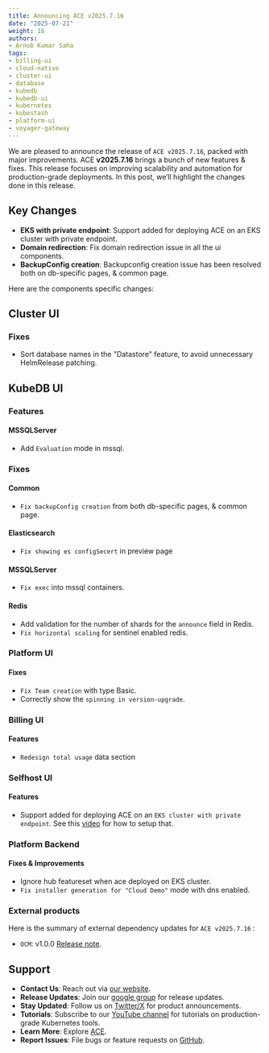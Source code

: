```yaml
---
title: Announcing ACE v2025.7.16
date: "2025-07-21"
weight: 16
authors:
- Arnob Kumar Saha
tags:
- billing-ui
- cloud-native
- cluster-ui
- database
- kubedb
- kubedb-ui
- kubernetes
- kubestash
- platform-ui
- voyager-gateway
---
```


We are pleased to announce the release of `ACE v2025.7.16`, packed with major improvements. ACE **v2025.7.16** brings a bunch of new features & fixes. This release focuses on improving scalability and automation for production-grade deployments. In this post, we’ll highlight the changes done in this release.

## Key Changes
- **EKS with private endpoint**: Support added for deploying ACE on an EKS cluster with private endpoint.
- **Domain redirection**: Fix domain redirection issue in all the ui components.
- **BackupConfig creation**: Backupconfig creation issue has been resolved both on db-specific pages, & common page.

Here are the components specific changes:

## Cluster UI

### Fixes
- Sort database names in the "Datastore" feature, to avoid unnecessary HelmRelease patching.


## KubeDB UI

### Features

#### MSSQLServer
- Add `Evaluation` mode in mssql.

### Fixes

#### Common
- `Fix backupConfig creation` from both db-specific pages, & common page.

#### Elasticsearch
- `Fix showing es configSecert` in preview page

#### MSSQLServer
- `Fix exec` into mssql containers.

#### Redis
- Add validation for the number of shards for the `announce` field in Redis.
- `Fix horizontal scaling` for sentinel enabled redis.



### Platform UI


#### Fixes
- `Fix Team creation` with type Basic.
- Correctly show the `spinning in version-upgrade`.


### Billing UI

#### Features
- `Redesign total usage` data section


### Selfhost UI
#### Features
- Support added for deploying ACE on an `EKS cluster with private endpoint`. See this [video](https://www.youtube.com/watch?v=C1cC1qghl-g&list=PLoiT1Gv2KR1iqWFGkCozbLqYe31QMsQcX&index=3) for how to setup that.


### Platform Backend

#### Fixes & Improvements
- Ignore hub featureset when ace deployed on EKS cluster.
- `Fix installer generation for "Cloud Demo"` mode with dns enabled.


### External products
Here is the summary of external dependency updates for `ACE v2025.7.16` :

- `OCM`: v1.0.0 [Release note](https://github.com/open-cluster-management-io/ocm/releases/tag/v1.0.0).

## Support
- **Contact Us**: Reach out via [our website](https://appscode.com/contact/).
- **Release Updates**: Join our [google group](https://groups.google.com/a/appscode.com/g/releases) for release updates.
- **Stay Updated**: Follow us on [Twitter/X](https://x.com/appscode) for product announcements.
- **Tutorials**: Subscribe to our [YouTube channel](https://youtube.com/@appscode) for tutorials on production-grade Kubernetes tools.
- **Learn More**: Explore [ACE](https://appscode.com/docs/).
- **Report Issues**: File bugs or feature requests on [GitHub](https://github.com/appscode-cloud/launchpad/issues).